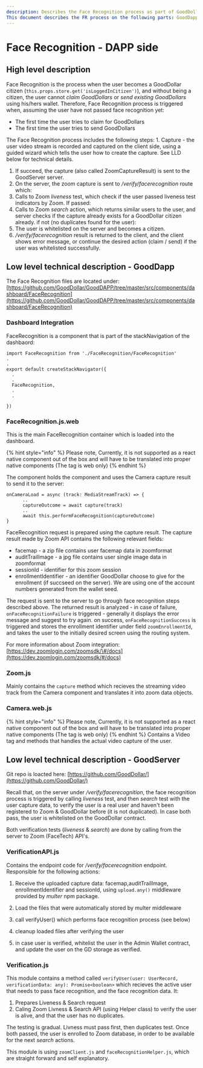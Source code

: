 ```yaml
---
description: Describes the Face Recognition process as part of GoodDollar identification process
This document describes the FR process on the following parts: GoodDapp (client side), GoodServer (server side)
---
```


# Face Recognition - DAPP side

## High level description

Face Recognition is the process when the user becomes a GoodDollar citizen \(`this.props.store.get('isLoggedInCitizen')`\), and without being a citizen, the user cannot _claim GoodDollars_ or _send existing GoodDollars_ using his/hers wallet. Therefore, Face Recognition process is triggered when, assuming the user have not passed face recognition yet:

* The first time the user tries to claim for GoodDollars
* The first time the user tries to send GoodDollars

The Face Recognition process includes the following steps: 1. Capture - the user video stream is recorded and captured on the client side, using a guided wizard which tells the user how to create the capture. See LLD below for technical details.

1. If succeed, the capture \(also called ZoomCaptureResult\) is sent to the GoodServer server.
2. On the server, the zoom capture is sent to _/verify/facerecognition_ route which:
3. Calls to Zoom _liveness_ test, which check if the user passed liveness test indicators by Zoom. If passed:
4. Calls to Zoom _search_ action, which returns similar users to the user, and server checks if the capture already exists for a GoodDollar citizen already. if not \(no duplicates found for the user\):
5. The user is whitelisted on the server and becomes a citizen.
6. _/verify/facerecognition_ result is returned to the client, and the client shows error message, or continue the desired action \(claim / send\) if the user was whitelisted successfully.


## Low level technical description - GoodDapp
The Face Recognition files are located under: [https://github.com/GoodDollar/GoodDAPP/tree/master/src/components/dashboard/FaceRecognition](https://github.com/GoodDollar/GoodDAPP/tree/master/src/components/dashboard/FaceRecognition)

### Dashboard Integration

FaceRecognition is a component that is part of the stackNavigation of the dashbaord:

```text
import FaceRecognition from './FaceRecognition/FaceRecognition'
.
.
export default createStackNavigator({
  .
  .
  FaceRecognition,
  .
  .

})
```

### FaceRecognition.js.web

This is the main FaceRecognition container which is loaded into the dashboard.

{% hint style="info" %}
Please note, Currently, it is not supported as a react native component out of the box and will have to be translated into proper native components \(The  tag is web only\)
{% endhint %}

The component holds the  component and uses the Camera capture result to send it to the server:

```text
onCameraLoad = async (track: MediaStreamTrack) => {
      ..
      captureOutcome = await capture(track) 
      ..
      await this.performFaceRecognition(captureOutcome)
}
```

FaceRecognition request is prepared using the capture result. The capture result made by Zoom API contains the following relevant fields:

* facemap - a zip file contains user facemap data in zoomformat
* auditTrailImage - a jpg file contains user single image data in zoomformat
* sessionId - identifier for this zoom session
* enrollmentIdentifier - an identifier GoodDollar choose to give for the enrollment \(if succseed on the server\). We are using one of the account numbers generated from the wallet seed.

The request is sent to the server to go through face recognition steps described above. The returned result is analyzed - in case of failure, `onFaceRecognitionFailure` is triggered - generally it displays the error message and suggest to try again. on success, `onFaceRecognitionSuccess` is triggered and stores the enrollment identifier under field `zoomEnrollmentId`, and takes the user to the initially desired screen using the routing system.

For more information about Zoom integration: [https://dev.zoomlogin.com/zoomsdk/\#/docs](https://dev.zoomlogin.com/zoomsdk/#/docs)

### Zoom.js

Mainly contains the `capture` method which recieves the streaming video track from the Camera component and translates it into zoom data objects.

### Camera.web.js

{% hint style="info" %}
Please note, Currently, it is not supported as a react native component out of the box and will have to be translated into proper native components \(The  tag is web only\)
{% endhint %}
Contains a Video tag and methods that handles the actual video capture of the user.



## Low level technical description - GoodServer

Git repo is loacted here: [https://github.com/GoodDollar/](https://github.com/GoodDollar/)

Recall that, on the server under _/verify/facerecognition_, the face recognition process is triggered by calling _liveness_ test, and then _search_ test with the user capture data, to verify the user is a real user and haven't been registered to Zoom & GoodDollar before (it is not duplicated). In case both pass, the user is whitelisted on the GoodDollar contract.

Both verification tests (_liveness_ & _search_) are done by calling from the server to Zoom (FaceTech) API's. 

### VerificationAPI.js
Contains the endpoint code for _/verify/facerecognition_ endpoint.
Responsible for the following actions:
1. Receive the uploaded capture data: facemap,auditTrailImage, enrollmentIdentifier and sessionId, using `upload.any()` middleware provided by _multer_ npm package.

2. Load the files that were automatically stored by multer middleware
3. call verifyUser() which performs face recognition process (see below)
4. cleanup loaded files after verifying the user
5. in case user is verified, whitelist the user in the Admin Wallet contract, and update the user on the GD storage as verified.

### Verification.js
This module contains a method called `verifyUser(user: UserRecord, verificationData: any): Promise<boolean>` which recieves the active user that needs to pass face recognition, and the face recognition data.
It:
1. Prepares Liveness & Search request
2. Caling Zoom Livness & Search API (using Helper class) to verify the user is alive, and that the user has no duplicates.

The testing is gradual. Livness must pass first, then duplicates test. Once both passed, the user is enrolled to Zoom database, in order to be available for the next _search_ actions.

This module is using `zoomClient.js` and `faceRecognitionHelper.js`, which are straight forward and self explanatory.



